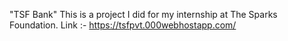 "TSF Bank" 
This is a project I did for my internship at The Sparks Foundation.
Link :- https://tsfpvt.000webhostapp.com/
